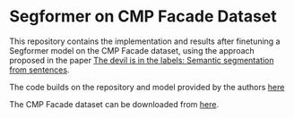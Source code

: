 # Segformer on CMP Facade Dataset

This repository contains the implementation and results after finetuning  a Segformer model on the CMP Facade dataset, 
using the approach proposed in the paper [The devil is in the labels: Semantic segmentation from sentences](https://arxiv.org/abs/2202.02002). 

The code builds on the repository and model provided by the authors [here](github.com/irfanICMLL/SSIW/tree/master)

The CMP Facade dataset can be downloaded from [here](https://cmp.felk.cvut.cz/~tylecr1/facade/). 
